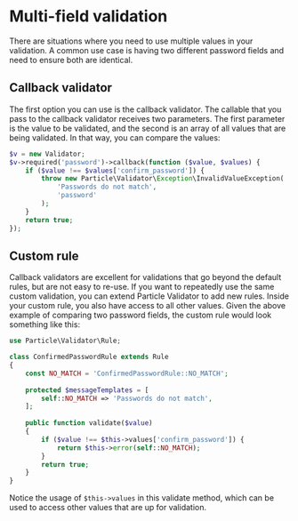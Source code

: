# Multi-field validation

There are situations where you need to use multiple values in your validation. A common use case is having two different
password fields and need to ensure both are identical. 

## Callback validator

The first option you can use is the callback validator. The callable that you pass to the callback validator receives 
two parameters. The first parameter is the value to be validated, and the second is an array of all values that are
being validated. In that way, you can compare the values:

```php
$v = new Validator;
$v->required('password')->callback(function ($value, $values) {
    if ($value !== $values['confirm_password']) {
        throw new Particle\Validator\Exception\InvalidValueException(
            'Passwords do not match',
            'password'
        );
    }
    return true;
});
```

## Custom rule

Callback validators are excellent for validations that go beyond the default rules, but are not easy to re-use. If you
want to repeatedly use the same custom validation, you can extend Particle Validator to add new rules. Inside your
custom rule, you also have access to all other values. Given the above example of comparing two password fields, the
custom rule would look something like this:

```php
use Particle\Validator\Rule;

class ConfirmedPasswordRule extends Rule
{
    const NO_MATCH = 'ConfirmedPasswordRule::NO_MATCH';
    
    protected $messageTemplates = [
        self::NO_MATCH => 'Passwords do not match',
    ];
    
    public function validate($value)
    {
        if ($value !== $this->values['confirm_password']) {
            return $this->error(self::NO_MATCH);
        }
        return true;
    }    
}
```

Notice the usage of `$this->values` in this validate method, which can be used to access other values that are up
for validation.
